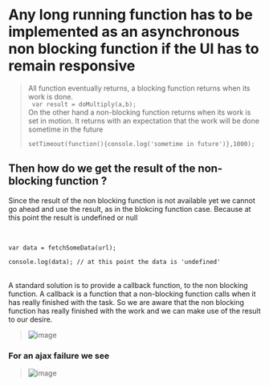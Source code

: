 <!-- @format -->

# Any long running function has to be implemented as an asynchronous non blocking function if the UI has to remain responsive

> All function eventually returns, a blocking function returns when its work is done.
> <br>  <code>
> var result = doMultiply(a,b);
> </code>
> <br>
> On the other hand a non-blocking function returns when its work is set in motion. It returns with an expectation that the work will
> be done sometime in the future
> <br>
> <code>
> setTimeout(function(){console.log('sometime in future')},1000);
> </code>

## Then how do we get the result of the non-blocking function ?
<p>Since the result of the non blocking function is not available yet we cannot go ahead and use the result, as in the blokcing  function case. Because at this point the result is undefined or null</p><br>
<code>
var data = fetchSomeData(url);<br>
console.log(data); // at this point the data is 'undefined'
</code><br>
<p>
A standard solution is to provide a callback function, to the non blocking function.
A callback is a function that a non-blocking function calls when it has really finished with the task. So we are aware that the non blocking function has really finished with the work and we can make use of the result to our desire.
</p>
 
> ![image](https://user-images.githubusercontent.com/43150419/86532993-a00cb200-beeb-11ea-8358-b04384ebf80e.png)

### For an ajax failure we see
> ![image](https://user-images.githubusercontent.com/43150419/86533019-ce8a8d00-beeb-11ea-887f-c3b28ad16652.png)
